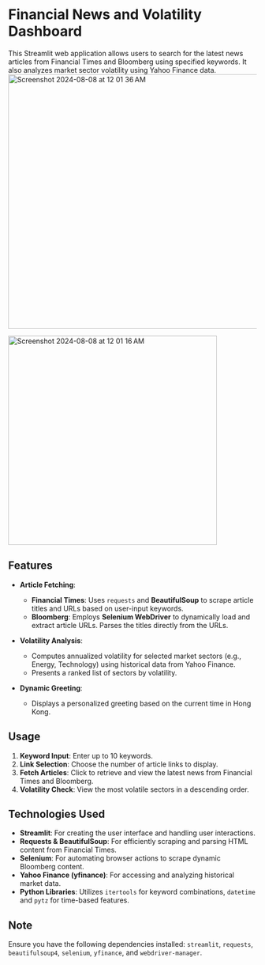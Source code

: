 # Financial News and Volatility Dashboard

This Streamlit web application allows users to search for the latest news articles from Financial Times and Bloomberg using specified keywords. It also analyzes market sector volatility using Yahoo Finance data.
<img width="515" alt="Screenshot 2024-08-08 at 12 01 36 AM" src="https://github.com/user-attachments/assets/54608700-8cba-423d-8b9f-206dc3ecdf5f">

<img width="423" alt="Screenshot 2024-08-08 at 12 01 16 AM" src="https://github.com/user-attachments/assets/18a8d100-bdfe-4100-a019-e0acf7bbfd26">


## Features

- **Article Fetching**: 
  - **Financial Times**: Uses `requests` and **BeautifulSoup** to scrape article titles and URLs based on user-input keywords.
  - **Bloomberg**: Employs **Selenium WebDriver** to dynamically load and extract article URLs. Parses the titles directly from the URLs.

- **Volatility Analysis**:
  - Computes annualized volatility for selected market sectors (e.g., Energy, Technology) using historical data from Yahoo Finance.
  - Presents a ranked list of sectors by volatility.

- **Dynamic Greeting**:
  - Displays a personalized greeting based on the current time in Hong Kong.

## Usage

1. **Keyword Input**: Enter up to 10 keywords.
2. **Link Selection**: Choose the number of article links to display.
3. **Fetch Articles**: Click to retrieve and view the latest news from Financial Times and Bloomberg.
4. **Volatility Check**: View the most volatile sectors in a descending order.

## Technologies Used

- **Streamlit**: For creating the user interface and handling user interactions.
- **Requests & BeautifulSoup**: For efficiently scraping and parsing HTML content from Financial Times.
- **Selenium**: For automating browser actions to scrape dynamic Bloomberg content.
- **Yahoo Finance (yfinance)**: For accessing and analyzing historical market data.
- **Python Libraries**: Utilizes `itertools` for keyword combinations, `datetime` and `pytz` for time-based features.

## Note

Ensure you have the following dependencies installed: `streamlit`, `requests`, `beautifulsoup4`, `selenium`, `yfinance`, and `webdriver-manager`.


